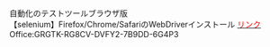 <div>自動化のテストツールブラウザ版</div>
<div>
【selenium】Firefox/Chrome/SafariのWebDriverインストール
  <A href="https://qiita.com/hujuu/items/ef89c34fca955cc571ec"><font color="red">リンク</font></A>
</div>
  
<div>Office:GRGTK-RG8CV-DVFY2-7B9DD-6G4P3</div>
